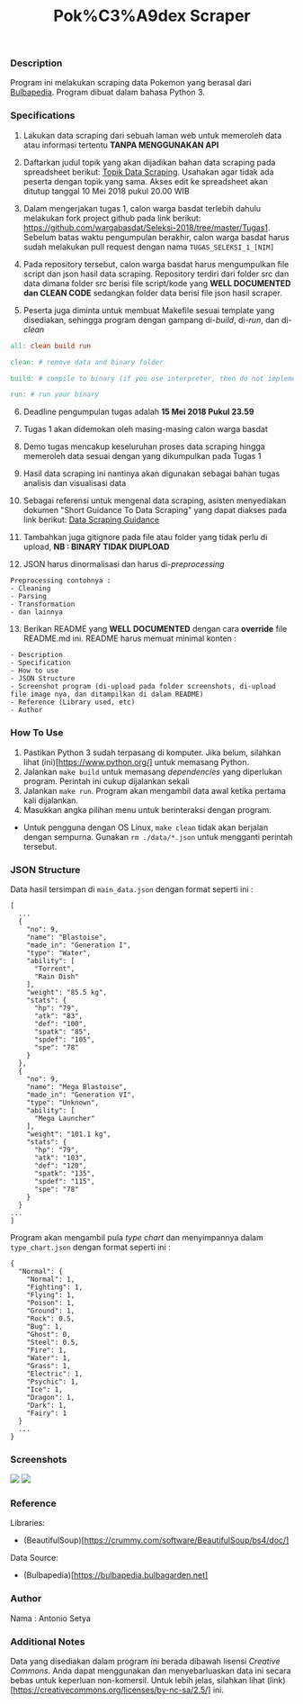 <h1 align="center">
  <br>
  Pok%C3%A9dex Scraper
  <br>
  <br>
</h1>

### Description
Program ini melakukan scraping data Pokemon yang berasal dari [Bulbapedia](https://bulbapedia.bulbagarden.net). Program dibuat dalam bahasa Python 3.

### Specifications

1. Lakukan data scraping dari sebuah laman web untuk memeroleh data atau informasi tertentu __TANPA MENGGUNAKAN API__

2. Daftarkan judul topik yang akan dijadikan bahan data scraping pada spreadsheet berikut: [Topik Data Scraping](http://bit.ly/TopikDataScraping). Usahakan agar tidak ada peserta dengan topik yang sama. Akses edit ke spreadsheet akan ditutup tanggal 10 Mei 2018 pukul 20.00 WIB

3. Dalam mengerjakan tugas 1, calon warga basdat terlebih dahulu melakukan fork project github pada link berikut: https://github.com/wargabasdat/Seleksi-2018/tree/master/Tugas1. Sebelum batas waktu pengumpulan berakhir, calon warga basdat harus sudah melakukan pull request dengan nama ```TUGAS_SELEKSI_1_[NIM]```

4. Pada repository tersebut, calon warga basdat harus mengumpulkan file script dan json hasil data scraping. Repository terdiri dari folder src dan data dimana folder src berisi file script/kode yang __WELL DOCUMENTED dan CLEAN CODE__ sedangkan folder data berisi file json hasil scraper.

5. Peserta juga diminta untuk membuat Makefile sesuai template yang disediakan, sehingga program dengan gampang di-_build_, di-_run_, dan di-_clean_

``` Makefile
all: clean build run

clean: # remove data and binary folder

build: # compile to binary (if you use interpreter, then do not implement it)

run: # run your binary

```

6. Deadline pengumpulan tugas adalah __15 Mei 2018 Pukul 23.59__

7. Tugas 1 akan didemokan oleh masing-masing calon warga basdat

8. Demo tugas mencakup keseluruhan proses data scraping hingga memeroleh data sesuai dengan yang dikumpulkan pada Tugas 1

9. Hasil data scraping ini nantinya akan digunakan sebagai bahan tugas analisis dan visualisasi data

10. Sebagai referensi untuk mengenal data scraping, asisten menyediakan dokumen "Short Guidance To Data Scraping" yang dapat diakses pada link berikut: [Data Scraping Guidance](http://bit.ly/DataScrapingGuidance)

11. Tambahkan juga gitignore pada file atau folder yang tidak perlu di upload, __NB : BINARY TIDAK DIUPLOAD__

12. JSON harus dinormalisasi dan harus di-_preprocessing_
```
Preprocessing contohnya :
- Cleaning
- Parsing
- Transformation
- dan lainnya
```

13. Berikan README yang __WELL DOCUMENTED__ dengan cara __override__ file README.md ini. README harus memuat minimal konten :
```
- Description
- Specification
- How to use
- JSON Structure
- Screenshot program (di-upload pada folder screenshots, di-upload file image nya, dan ditampilkan di dalam README)
- Reference (Library used, etc)
- Author
```

### How To Use
1. Pastikan Python 3 sudah terpasang di komputer. Jika belum, silahkan lihat (ini)[https://www.python.org/] untuk memasang Python.
2. Jalankan ```make build``` untuk memasang _dependencies_ yang diperlukan program. Perintah ini cukup dijalankan sekali
3. Jalankan ```make run```. Program akan mengambil data awal ketika pertama kali dijalankan.
4. Masukkan angka pilihan menu untuk berinteraksi dengan program.

* Untuk pengguna dengan OS Linux, ```make clean``` tidak akan berjalan dengan sempurna. Gunakan ```rm ./data/*.json``` untuk mengganti perintah tersebut.

### JSON Structure
Data hasil tersimpan di ```main_data.json``` dengan format seperti ini :
```
[
  ...
  {
    "no": 9,
    "name": "Blastoise",
    "made_in": "Generation I",
    "type": "Water",
    "ability": [
      "Torrent",
      "Rain Dish"
    ],
    "weight": "85.5 kg",
    "stats": {
      "hp": "79",
      "atk": "83",
      "def": "100",
      "spatk": "85",
      "spdef": "105",
      "spe": "78"
    }
  },
  {
    "no": 9,
    "name": "Mega Blastoise",
    "made_in": "Generation VI",
    "type": "Unknown",
    "ability": [
      "Mega Launcher"
    ],
    "weight": "101.1 kg",
    "stats": {
      "hp": "79",
      "atk": "103",
      "def": "120",
      "spatk": "135",
      "spdef": "115",
      "spe": "78"
    }
  }
...
]
```

Program akan mengambil pula _type chart_ dan menyimpannya dalam ```type_chart.json``` dengan format seperti ini :
```
{
  "Normal": {
    "Normal": 1,
    "Fighting": 1,
    "Flying": 1,
    "Poison": 1,
    "Ground": 1,
    "Rock": 0.5,
    "Bug": 1,
    "Ghost": 0,
    "Steel": 0.5,
    "Fire": 1,
    "Water": 1,
    "Grass": 1,
    "Electric": 1,
    "Psychic": 1,
    "Ice": 1,
    "Dragon": 1,
    "Dark": 1,
    "Fairy": 1
  }
  ...
}
```

### Screenshots
![](screenshots/main_2.png)
![](screenshots/in_action.png)

### Reference
  Libraries:
  * (BeautifulSoup)[https://crummy.com/software/BeautifulSoup/bs4/doc/]

  Data Source:
  * (Bulbapedia)[https://bulbapedia.bulbagarden.net]

### Author
  Nama : Antonio Setya


### Additional Notes
  Data yang disediakan dalam program ini berada dibawah lisensi _Creative Commons_. Anda dapat menggunakan dan menyebarluaskan data ini secara bebas untuk keperluan non-komersil. Untuk lebih jelas, silahkan lihat (link)[https://creativecommons.org/licenses/by-nc-sa/2.5/] ini.

